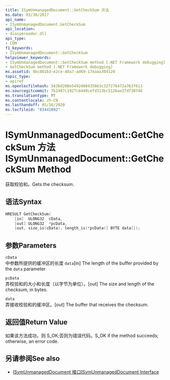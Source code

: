 ```yaml
---
title: ISymUnmanagedDocument::GetCheckSum 方法
ms.date: 03/30/2017
api_name:
- ISymUnmanagedDocument.GetCheckSum
api_location:
- diasymreader.dll
api_type:
- COM
f1_keywords:
- ISymUnmanagedDocument::GetCheckSum
helpviewer_keywords:
- ISymUnmanagedDocument::GetCheckSum method [.NET Framework debugging]
- GetCheckSum method [.NET Framework debugging]
ms.assetid: 9bc881b3-e2ce-48a7-ad69-17eaaa304120
topic_type:
- apiref
ms.openlocfilehash: 543bd208e5492460435663c32f276472a763f613
ms.sourcegitcommit: 7b1497c1927cb449cefd313bc5126ae37df30746
ms.translationtype: MT
ms.contentlocale: zh-CN
ms.lasthandoff: 05/16/2020
ms.locfileid: "83441092"
---
```

# <a name="isymunmanageddocumentgetchecksum-method"></a><span data-ttu-id="b57b5-102">ISymUnmanagedDocument::GetCheckSum 方法</span><span class="sxs-lookup"><span data-stu-id="b57b5-102">ISymUnmanagedDocument::GetCheckSum Method</span></span>
<span data-ttu-id="b57b5-103">获取校验和。</span><span class="sxs-lookup"><span data-stu-id="b57b5-103">Gets the checksum.</span></span>  
  
## <a name="syntax"></a><span data-ttu-id="b57b5-104">语法</span><span class="sxs-lookup"><span data-stu-id="b57b5-104">Syntax</span></span>  
  
```cpp  
HRESULT GetCheckSum(  
    [in]  ULONG32  cData,  
    [out] ULONG32  *pcData,  
    [out, size_is(cData), length_is(*pcData)] BYTE data[]);  
```  
  
## <a name="parameters"></a><span data-ttu-id="b57b5-105">参数</span><span class="sxs-lookup"><span data-stu-id="b57b5-105">Parameters</span></span>  
 `cData`  
 <span data-ttu-id="b57b5-106">中参数所提供的缓冲区的长度 `data`</span><span class="sxs-lookup"><span data-stu-id="b57b5-106">[in] The length of the buffer provided by the `data` parameter</span></span>  
  
 `pcData`  
 <span data-ttu-id="b57b5-107">弄校验和的大小和长度（以字节为单位）。</span><span class="sxs-lookup"><span data-stu-id="b57b5-107">[out] The size and length of the checksum, in bytes.</span></span>  
  
 `data`  
 <span data-ttu-id="b57b5-108">弄接收校验和的缓冲区。</span><span class="sxs-lookup"><span data-stu-id="b57b5-108">[out] The buffer that receives the checksum.</span></span>  
  
## <a name="return-value"></a><span data-ttu-id="b57b5-109">返回值</span><span class="sxs-lookup"><span data-stu-id="b57b5-109">Return Value</span></span>  
 <span data-ttu-id="b57b5-110">如果该方法成功，则 S_OK;否则为错误代码。</span><span class="sxs-lookup"><span data-stu-id="b57b5-110">S_OK if the method succeeds; otherwise, an error code.</span></span>  
  
## <a name="see-also"></a><span data-ttu-id="b57b5-111">另请参阅</span><span class="sxs-lookup"><span data-stu-id="b57b5-111">See also</span></span>

- [<span data-ttu-id="b57b5-112">ISymUnmanagedDocument 接口</span><span class="sxs-lookup"><span data-stu-id="b57b5-112">ISymUnmanagedDocument Interface</span></span>](isymunmanageddocument-interface.md)
